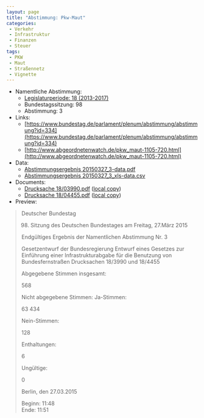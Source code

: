 ```yaml
---
layout: page
title: "Abstimmung: Pkw-Maut"
categories:
 - Verkehr
 - Infrastruktur
 - Finanzen
 - Steuer
tags:
 - PKW
 - Maut
 - Straßennetz
 - Vignette
---
```


* Namentliche Abstimmung:
    * [Legislaturperiode: 18 (2013-2017)](https://de.wikipedia.org/wiki/18._Deutscher_Bundestag)
    * Bundestagssitzung: 98
    * Abstimmung: 3
* Links: 
    * [https://www.bundestag.de/parlament/plenum/abstimmung/abstimmung?id=334](https://www.bundestag.de/parlament/plenum/abstimmung/abstimmung?id=334)
    * [http://www.abgeordnetenwatch.de/pkw_maut-1105-720.html](http://www.abgeordnetenwatch.de/pkw_maut-1105-720.html)
* Data: 
    * [Abstimmungsergebnis 20150327_3-data.pdf](/res/abstimmungsliste/20150327_3-data.pdf)
    * [Abstimmungsergebnis 20150327_3_xls-data.csv](/res/abstimmungsliste/analyses/20150327_3_xls-data.csv)
* Documents: 
    * [Drucksache 18/03990.pdf](http://dip21.bundestag.de/dip21/btd/18/039/1803990.pdf) ([local copy](/res/abstimmungsdaten/018-098-03/1803990.pdf))
    * [Drucksache 18/04455.pdf](http://dip21.bundestag.de/dip21/btd/18/044/1804455.pdf) ([local copy](/res/abstimmungsdaten/018-098-03/1804455.pdf))
* Preview: 
> Deutscher Bundestag
> 
> 98. Sitzung des Deutschen Bundestages
> am Freitag, 27.März 2015
> 
> Endgültiges Ergebnis der Namentlichen Abstimmung Nr. 3
> 
> Gesetzentwurf der Bundesregierung
> Entwurf eines Gesetzes zur Einführung einer Infrastrukturabgabe für die Benutzung von
> Bundesfernstraßen
> Drucksachen 18/3990 und 18/4455
> 
> Abgegebene Stimmen insgesamt:
> 
> 568
> 
> Nicht abgegebene Stimmen:
> Ja-Stimmen:
> 
> 63
> 434
> 
> Nein-Stimmen:
> 
> 128
> 
> Enthaltungen:
> 
> 6
> 
> Ungültige:
> 
> 0
> 
> Berlin, den 27.03.2015
> 
> Beginn: 11:48  
> Ende: 11:51
